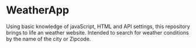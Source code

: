 # WeatherApp

Using basic knowledge of javaScript, HTML and API settings, this repository brings to life an weather website.
Intended to search for weather conditions by the name of the city or Zipcode.
